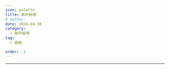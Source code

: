 ```yaml
---
icon: palette
title: 画中秘境
# author: 
date: 2024-04-30
category:
  - 画中秘境
tag:
  - 插画

order: -1
---
```

<!-- more -->

---

<FakeAds />